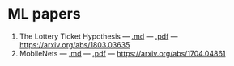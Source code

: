 # ML papers

1. The Lottery Ticket Hypothesis — [.md](https://github.com/xenohunter/ml-papers-notes/blob/master/The&#32;Lottery&#32;Ticket&#32;Hypothesis.md) — [.pdf](https://github.com/xenohunter/ml-papers-notes/blob/master/The&#32;Lottery&#32;Ticket&#32;Hypothesis.pdf) — https://arxiv.org/abs/1803.03635
1. MobileNets — [.md](https://github.com/xenohunter/ml-papers-notes/blob/master/MobileNets.md) — [.pdf](https://github.com/xenohunter/ml-papers-notes/blob/master/MobileNets.pdf) — https://arxiv.org/abs/1704.04861
